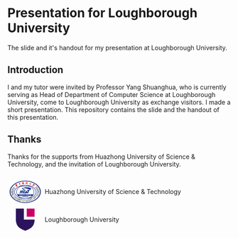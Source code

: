 # Presentation for Loughborough University

The slide and it's handout for my presentation at Loughborough University.

## Introduction
I and my tutor were invited by Professor Yang Shuanghua, who is currently serving as Head of Department of Computer Science at Loughborough University, come to  Loughborough University as exchange visitors. I made a short presentation. This repository contains the slide and the handout of this presentation.
          

## Thanks
Thanks for the supports from Huazhong University of Science & Technology, and the invitation of Loughborough University.

<div style="padding-top:15px">
<div style="display:inline-block; width:80px; vertical-align: middle;text-align: center">
  <img src = "\Figures\Readme\HUSTLogoWithoutSubline.png" height = 50px>
</div>
<div style="display:inline-block;">
  Huazhong University of Science & Technology
</div>
</div>
<div style="padding-top:10px">
<div style="display:inline-block; width:80px; vertical-align: middle; text-align: center">
  <img src = "\Figures\Readme\LULogoWithoutSubline.png" height = 50px>
</div>
<div style="display:inline-block;">
  Loughborough University
</div>
</div>